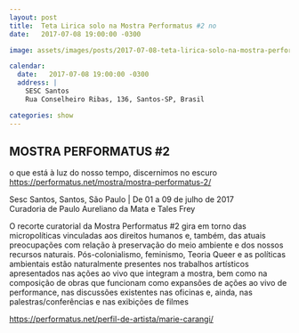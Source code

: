 ```yaml
---
layout: post
title:  Teta Lirica solo na Mostra Performatus #2 no
date:   2017-07-08 19:00:00 -0300

image: assets/images/posts/2017-07-08-teta-lirica-solo-na-mostra-performatus-2-no-sesc-santos/flyer.jpg

calendar:
  date:   2017-07-08 19:00:00 -0300
  address: |
    SESC Santos
    Rua Conselheiro Ribas, 136, Santos-SP, Brasil

categories: show
---
```


MOSTRA PERFORMATUS #2
---------------------

o que está à luz do nosso tempo, discernimos no escuro  
<https://performatus.net/mostra/mostra-performatus-2/>

Sesc Santos, Santos, São Paulo | De 01 a 09 de julho de 2017  
Curadoria de Paulo Aureliano da Mata e Tales Frey

O recorte curatorial da Mostra Performatus #2 gira em torno das micropolíticas
vinculadas aos direitos humanos e, também, das atuais preocupações com relação
à preservação do meio ambiente e dos nossos recursos naturais.
Pós-colonialismo, feminismo, Teoria Queer e as políticas ambientais estão
naturalmente presentes nos trabalhos artísticos apresentados nas ações ao vivo
que integram a mostra, bem como na composição de obras que funcionam como
expansões de ações ao vivo de performance, nas discussões existentes nas
oficinas e, ainda, nas palestras/conferências e nas exibições de filmes

<https://performatus.net/perfil-de-artista/marie-carangi/>

